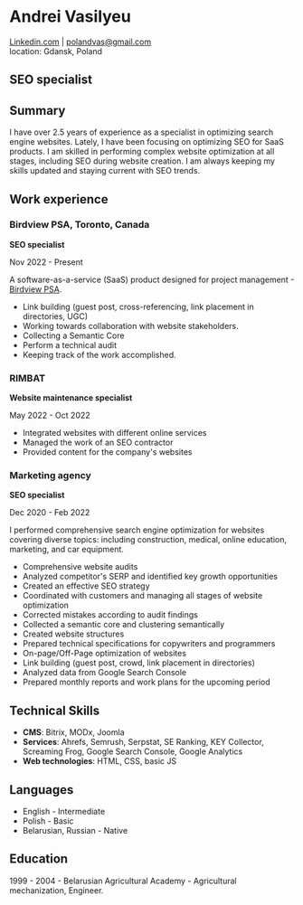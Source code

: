 # Andrei Vasilyeu
[Linkedin.com](https://www.linkedin.com/in/andrei-vasilyev/) | polandvas@gmail.com<br>
location: Gdansk, Poland
## SEO specialist
<h2>Summary</h2>
<p>I have over 2.5 years of experience as a specialist in optimizing search engine websites. Lately, I have been focusing on optimizing SEO for SaaS products. I am skilled in performing complex website optimization at all stages, including SEO during website creation. I am always keeping my skills updated and staying current with SEO trends.</p>
<h2>Work experience</h2>
<h3>Birdview PSA, Toronto, Canada</h3> 
 <p><b>SEO specialist</b></p>
 <p>Nov 2022 - Present<br></p>
 <p>A software-as-a-service (SaaS) product designed for project management -<a href="https://birdviewpsa.com/">Birdview PSA</a>.</p>
 <ul>
 <li>Link building (guest post, cross-referencing, link placement in directories, UGC)</li>
 <li>Working towards collaboration with website stakeholders.</li>
 <li>Collecting a Semantic Core</li>
 <li>Perform a technical audit</li>
 <li>Keeping track of the work accomplished.</li>
</ul>
<h3>RIMBAT</h3>
 <p><b>Website maintenance specialist</b></p>  
 <p>May 2022 - Oct 2022</p> 
 <ul>
 <li>Integrated websites with different online services</li>
 <li>Managed the work of an SEO contractor</li>
 <li>Provided content for the company's websites</li>
 </ul>
 <h3>Marketing agency</h3>
 <p><b>SEO specialist</b></p> 
 <p>Dec 2020 - Feb 2022</p>  
 <p>I performed comprehensive search engine optimization for websites covering diverse topics: including construction, medical, online education, marketing, and car equipment.</p>
 <ul>
 <li>Comprehensive website audits</li>
 <li>Analyzed competitor's SERP and identified key growth opportunities</li>
 <li>Created an effective SEO strategy</li>
 <li>Coordinated with customers and managing all stages of website optimization</li>
 <li>Corrected mistakes according to audit findings</li>
 <li>Collected a semantic core and clustering semantically</li>
  <li>Created website structures</li>
 <li>Prepared technical specifications for copywriters and programmers</li>
 <li>On-page/Off-Page optimization of websites</li>
 <li>Link building (guest post, crowd, link placement in directories)</li>
 <li>Analyzed data from Google Search Console</li>
 <li>Prepared monthly reports and work plans for the upcoming period</li>
 </ul>
 <h2>Technical Skills</h2>
 <ul>
 <li><b>CMS</b>: Bitrix, MODx, Joomla</li>
 <li><b>Services</b>: Ahrefs, Semrush, Serpstat, SE Ranking, KEY Collector, Screaming Frog, Google Search Console, Google Analytics</li>
 <li><b>Web technologies</b>: HTML, CSS, basic JS</li>
 </ul>
 <h2>Languages</h2>
  <ul>
 <li>English - Intermediate</li>
 <li>Polish - Basic</li>
 <li>Belarusian, Russian - Native</li>
 </ul>
 <h2>Education</h2>
 <p>1999 - 2004 - Belarusian Agricultural Academy - Agricultural mechanization, Engineer.</p> 
